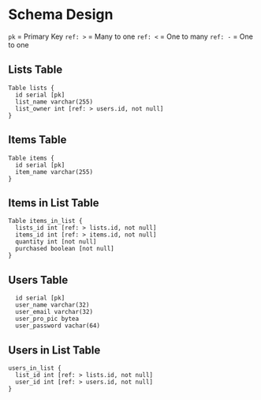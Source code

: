 # Schema Design

`pk` = Primary Key
`ref: >` = Many to one
`ref: <` = One to many
`ref: -` = One to one

## Lists Table

```
Table lists {
  id serial [pk]
  list_name varchar(255)
  list_owner int [ref: > users.id, not null]
}
```

## Items Table

```
Table items {
  id serial [pk]
  item_name varchar(255)
}
```

## Items in List Table

```
Table items_in_list {
  lists_id int [ref: > lists.id, not null]
  items_id int [ref: > items.id, not null]
  quantity int [not null]
  purchased boolean [not null]
}
```

## Users Table 

```
  id serial [pk]
  user_name varchar(32)
  user_email varchar(32)
  user_pro_pic bytea
  user_password vachar(64)
```

## Users in List Table

```
users_in_list {
  list_id int [ref: > lists.id, not null]
  user_id int [ref: > users.id, not null]
}
```